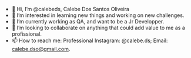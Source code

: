 - 👋 Hi, I’m @calebeds, Calebe Dos Santos Oliveira
- 👀 I’m interested in learning new things and working on new challenges.
- 🌱 I’m currently working as QA, and want to be a Jr Developper.
- 💞️ I’m looking to collaborate on anything that could add value to me as a profissional.
- 📫 How to reach me: Professional Instagram: @calebe.ds; Email: calebe.dso@gmail.com.

<!---
calebeds/calebeds is a ✨ special ✨ repository because its `README.md` (this file) appears on your GitHub profile.
You can click the Preview link to take a look at your changes.
--->
